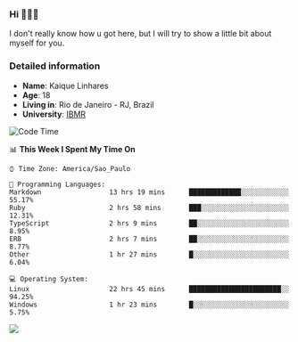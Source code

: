 ### Hi 🙋🏽‍♂️

I don't really know how u got here, but I will try to show a little bit about myself for you.

### Detailed information

* **Name**: Kaique Linhares
* **Age**: 18
* **Living in**: Rio  de Janeiro - RJ, Brazil
* **University**: [IBMR](https://www.ibmr.br/)

<!--START_SECTION:waka-->
![Code Time](http://img.shields.io/badge/Code%20Time-0%20secs-blue)

📊 **This Week I Spent My Time On** 

```text
⌚︎ Time Zone: America/Sao_Paulo

💬 Programming Languages: 
Markdown                 13 hrs 19 mins      █████████████░░░░░░░░░░░░   55.17% 
Ruby                     2 hrs 58 mins       ███░░░░░░░░░░░░░░░░░░░░░░   12.31% 
TypeScript               2 hrs 9 mins        ██░░░░░░░░░░░░░░░░░░░░░░░   8.95% 
ERB                      2 hrs 7 mins        ██░░░░░░░░░░░░░░░░░░░░░░░   8.77% 
Other                    1 hr 27 mins        █░░░░░░░░░░░░░░░░░░░░░░░░   6.04%

💻 Operating System: 
Linux                    22 hrs 45 mins      ███████████████████████░░   94.25% 
Windows                  1 hr 23 mins        █░░░░░░░░░░░░░░░░░░░░░░░░   5.75%

```


<!--END_SECTION:waka-->

<a href="https://www.linkedin.com/in/kaique-linhares-25a840208/"  target="_blank"><img src="https://img.shields.io/badge/-LinkedIn-%230077B5?style=for-the-badge&logo=linkedin&logoColor=white" target="_blank"></a>
